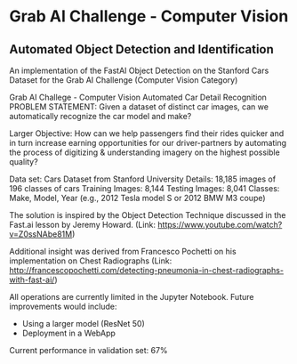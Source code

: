 # Grab AI Challenge - Computer Vision
## Automated Object Detection and Identification
An implementation of the FastAI Object Detection on the Stanford Cars Dataset for the Grab AI Challenge (Computer Vision Category)

Grab AI Challege - Computer Vision
Automated Car Detail Recognition
PROBLEM STATEMENT:
Given a dataset of distinct car images, can we automatically recognize the car model and make? 

Larger Objective: 
How can we help passengers find their rides quicker and in turn increase earning opportunities for our driver-partners by automating the process of digitizing & understanding imagery on the highest possible quality?

Data set: Cars Dataset from Stanford University 
Details: 18,185 images of 196 classes of cars 
Training Images: 8,144 
Testing Images: 8,041 
Classes: Make, Model, Year (e.g., 2012 Tesla model S or 2012 BMW M3 coupe)

The solution is inspired by the Object Detection Technique discussed in the Fast.ai lesson by Jeremy Howard. 
(Link: https://www.youtube.com/watch?v=Z0ssNAbe81M)

Additional insight was derived from Francesco Pochetti on his implementation on Chest Radiographs
(Link: http://francescopochetti.com/detecting-pneumonia-in-chest-radiographs-with-fast-ai/)


All operations are currently limited in the Jupyter Notebook.
Future improvements would include:
- Using a larger model (ResNet 50)
- Deployment in a WebApp

Current performance in validation set: 67%
